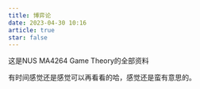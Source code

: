 ```yaml
---
title: 博弈论
date: 2023-04-30 10:16
article: true
star: false
---
```


这是NUS MA4264 Game Theory的全部资料

有时间感觉还是感觉可以再看看的哈，感觉还是蛮有意思的。

[](https://drive.google.com/drive/folders/11kCsdO7UhPC6VhYyh1LumWJReYWHo1jt?usp=sharing)
